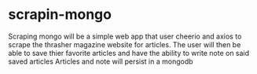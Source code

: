 # scrapin-mongo

Scraping mongo will be a simple web app that user cheerio and axios to scrape the thrasher magazine 
website for articles. 
The user will then be able to save thier favorite articles and have the ability to write note on said saved articles 
Articles and note will persist in a mongodb

